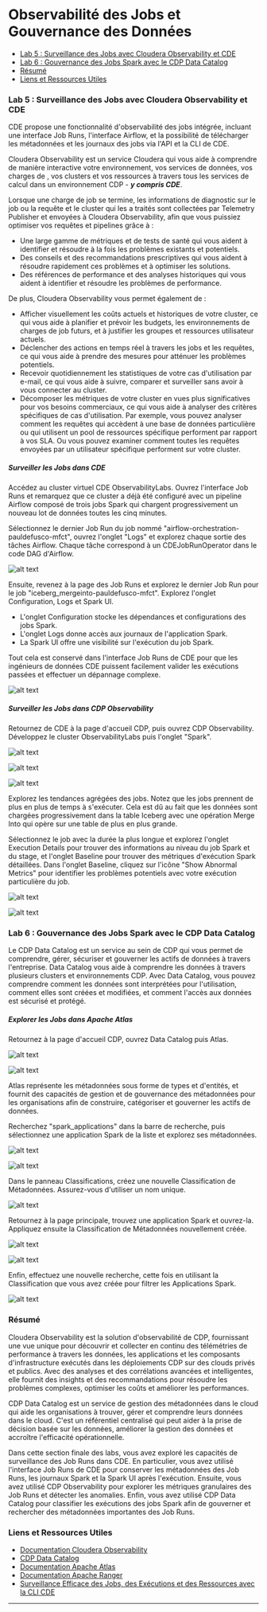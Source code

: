 # Observabilité des Jobs et Gouvernance des Données

* [Lab 5 : Surveillance des Jobs avec Cloudera Observability et CDE](https://github.com/pdefusco/CDE_121_HOL/blob/main/step_by_step_guides/french/part_03_observability.md#lab-5-surveillance-des-jobs-avec-cloudera-observability-et-cde)
* [Lab 6 : Gouvernance des Jobs Spark avec le CDP Data Catalog](https://github.com/pdefusco/CDE_121_HOL/blob/main/step_by_step_guides/french/part_03_observability.md#lab-6-gouvernance-des-jobs-spark-avec-le-cdp-data-catalog)
* [Résumé](https://github.com/pdefusco/CDE_121_HOL/blob/main/step_by_step_guides/french/part_03_observability.md#résumé)
* [Liens et Ressources Utiles](https://github.com/pdefusco/CDE_121_HOL/blob/main/step_by_step_guides/french/part_03_observability.md#liens-et-ressources-utiles)


### Lab 5 : Surveillance des Jobs avec Cloudera Observability et CDE

CDE propose une fonctionnalité d'observabilité des jobs intégrée, incluant une interface Job Runs, l'interface Airflow, et la possibilité de télécharger les métadonnées et les journaux des jobs via l'API et la CLI de CDE.

Cloudera Observability est un service Cloudera qui vous aide à comprendre de manière interactive votre environnement, vos services de données, vos charges de , vos clusters et vos ressources à travers tous les services de calcul dans un environnement CDP - ***y compris CDE***.

Lorsque une charge de job se termine, les informations de diagnostic sur le job ou la requête et le cluster qui les a traités sont collectées par Telemetry Publisher et envoyées à Cloudera Observability, afin que vous puissiez optimiser vos requêtes et pipelines grâce à :

* Une large gamme de métriques et de tests de santé qui vous aident à identifier et résoudre à la fois les problèmes existants et potentiels.
* Des conseils et des recommandations prescriptives qui vous aident à résoudre rapidement ces problèmes et à optimiser les solutions.
* Des références de performance et des analyses historiques qui vous aident à identifier et résoudre les problèmes de performance.

De plus, Cloudera Observability vous permet également de :

* Afficher visuellement les coûts actuels et historiques de votre cluster, ce qui vous aide à planifier et prévoir les budgets, les environnements de charges de job futurs, et à justifier les groupes et ressources utilisateur actuels.
* Déclencher des actions en temps réel à travers les jobs et les requêtes, ce qui vous aide à prendre des mesures pour atténuer les problèmes potentiels.
* Recevoir quotidiennement les statistiques de votre cas d'utilisation par e-mail, ce qui vous aide à suivre, comparer et surveiller sans avoir à vous connecter au cluster.
* Décomposer les métriques de votre cluster en vues plus significatives pour vos besoins commerciaux, ce qui vous aide à analyser des critères spécifiques de cas d'utilisation. Par exemple, vous pouvez analyser comment les requêtes qui accèdent à une base de données particulière ou qui utilisent un pool de ressources spécifique performent par rapport à vos SLA. Ou vous pouvez examiner comment toutes les requêtes envoyées par un utilisateur spécifique performent sur votre cluster.

##### Surveiller les Jobs dans CDE

Accédez au cluster virtuel CDE ObservabilityLabs. Ouvrez l'interface Job Runs et remarquez que ce cluster a déjà été configuré avec un pipeline Airflow composé de trois jobs Spark qui chargent progressivement un nouveau lot de données toutes les cinq minutes.

Sélectionnez le dernier Job Run du job nommé "airflow-orchestration-pauldefusco-mfct", ouvrez l'onglet "Logs" et explorez chaque sortie des tâches Airflow. Chaque tâche correspond à un CDEJobRunOperator dans le code DAG d'Airflow.

![alt text](../../img/new_airflow_run_1.png)

Ensuite, revenez à la page des Job Runs et explorez le dernier Job Run pour le job "iceberg_mergeinto-pauldefusco-mfct". Explorez l'onglet Configuration, Logs et Spark UI.

* L'onglet Configuration stocke les dépendances et configurations des jobs Spark.
* L'onglet Logs donne accès aux journaux de l'application Spark.
* La Spark UI offre une visibilité sur l'exécution du job Spark.

Tout cela est conservé dans l'interface Job Runs de CDE pour que les ingénieurs de données CDE puissent facilement valider les exécutions passées et effectuer un dépannage complexe.

![alt text](../../img/new_airflow_run_2.png)

##### Surveiller les Jobs dans CDP Observability

Retournez de CDE à la page d'accueil CDP, puis ouvrez CDP Observability. Développez le cluster ObservabilityLabs puis l'onglet "Spark".

![alt text](../../img/new_obs_1.png)

![alt text](../../img/new_obs_2.png)

![alt text](../../img/new_obs_3.png)

Explorez les tendances agrégées des jobs. Notez que les jobs prennent de plus en plus de temps à s'exécuter. Cela est dû au fait que les données sont chargées progressivement dans la table Iceberg avec une opération Merge Into qui opère sur une table de plus en plus grande.

Sélectionnez le job avec la durée la plus longue et explorez l'onglet Execution Details pour trouver des informations au niveau du job Spark et du stage, et l'onglet Baseline pour trouver des métriques d'exécution Spark détaillées. Dans l'onglet Baseline, cliquez sur l'icône "Show Abnormal Metrics" pour identifier les problèmes potentiels avec votre exécution particulière du job.

![alt text](../../img/new_obs_4.png)

![alt text](../../img/new_obs_5.png)


### Lab 6 : Gouvernance des Jobs Spark avec le CDP Data Catalog

Le CDP Data Catalog est un service au sein de CDP qui vous permet de comprendre, gérer, sécuriser et gouverner les actifs de données à travers l'entreprise. Data Catalog vous aide à comprendre les données à travers plusieurs clusters et environnements CDP. Avec Data Catalog, vous pouvez comprendre comment les données sont interprétées pour l'utilisation, comment elles sont créées et modifiées, et comment l'accès aux données est sécurisé et protégé.

##### Explorer les Jobs dans Apache Atlas

Retournez à la page d'accueil CDP, ouvrez Data Catalog puis Atlas.

![alt text](../../img/catalog_1.png)

![alt text](../../img/catalog_2.png)

Atlas représente les métadonnées sous forme de types et d'entités, et fournit des capacités de gestion et de gouvernance des métadonnées pour les organisations afin de construire, catégoriser et gouverner les actifs de données.

Recherchez "spark_applications" dans la barre de recherche, puis sélectionnez une application Spark de la liste et explorez ses métadonnées.

![alt text](../../img/catalog_3.png)

![alt text](../../img/catalog_4.png)

Dans le panneau Classifications, créez une nouvelle Classification de Métadonnées. Assurez-vous d'utiliser un nom unique.

![alt text](../../img/catalog_5.png)

Retournez à la page principale, trouvez une application Spark et ouvrez-la. Appliquez ensuite la Classification de Métadonnées nouvellement créée.

![alt text](../../img/catalog_6.png)

![alt text](../../img/catalog_7.png)

Enfin, effectuez une nouvelle recherche, cette fois en utilisant la Classification que vous avez créée pour filtrer les Applications Spark.

![alt text](../../img/catalog_8.png)


### Résumé

Cloudera Observability est la solution d'observabilité de CDP, fournissant une vue unique pour découvrir et collecter en continu des télémétries de performance à travers les données, les applications et les composants d'infrastructure exécutés dans les déploiements CDP sur des clouds privés et publics. Avec des analyses et des corrélations avancées et intelligentes, elle fournit des insights et des recommandations pour résoudre les problèmes complexes, optimiser les coûts et améliorer les performances.

CDP Data Catalog est un service de gestion des métadonnées dans le cloud qui aide les organisations à trouver, gérer et comprendre leurs données dans le cloud. C'est un référentiel centralisé qui peut aider à la prise de décision basée sur les données, améliorer la gestion des données et accroître l'efficacité opérationnelle.

Dans cette section finale des labs, vous avez exploré les capacités de surveillance des Job Runs dans CDE. En particulier, vous avez utilisé l'interface Job Runs de CDE pour conserver les métadonnées des Job Runs, les journaux Spark et la Spark UI après l'exécution. Ensuite, vous avez utilisé CDP Observability pour explorer les métriques granulaires des Job Runs et détecter les anomalies. Enfin, vous avez utilisé CDP Data Catalog pour classifier les exécutions des jobs Spark afin de gouverner et rechercher des métadonnées importantes des Job Runs.

### Liens et Ressources Utiles

* [Documentation Cloudera Observability](https://docs.cloudera.com/observability/cloud/index.html)
* [CDP Data Catalog](https://docs.cloudera.com/data-catalog/cloud/index.html)
* [Documentation Apache Atlas](https://docs.cloudera.com/cdp-reference-architectures/latest/cdp-ra-security/topics/cdp-ra-security-apache-atlas.html)
* [Documentation Apache Ranger](https://docs.cloudera.com/cdp-reference-architectures/latest/cdp-ra-security/topics/cdp-ra-security-apache-ranger.html)
* [Surveillance Efficace des Jobs, des Exécutions et des Ressources avec la CLI CDE](https://community.cloudera.com/t5/Community-Articles/Surveillance-Efficace-des-Jobs-Des-Exécutions-et-Des-Ressources-avec-la-CLI-CDE/ta-p/379893)

---
